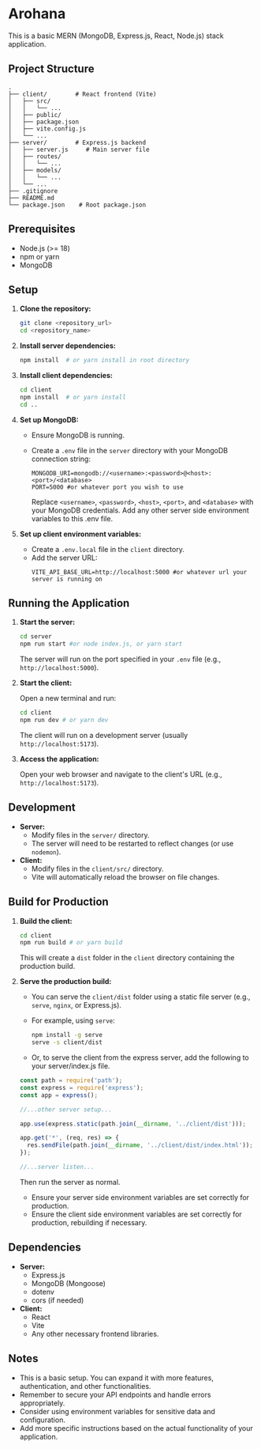 
# Arohana

This is a basic MERN (MongoDB, Express.js, React, Node.js) stack application.

## Project Structure

```
.
├── client/        # React frontend (Vite)
│   ├── src/
│   │   └── ...
│   ├── public/
│   ├── package.json
│   ├── vite.config.js
│   └── ...
├── server/        # Express.js backend
│   ├── server.js     # Main server file
│   ├── routes/
│   │   └── ...
│   ├── models/
│   │   └── ...
│   └── ...
├── .gitignore
├── README.md
└── package.json    # Root package.json
```

## Prerequisites

-   Node.js (>= 18)
-   npm or yarn
-   MongoDB

## Setup

1.  **Clone the repository:**

    ```bash
    git clone <repository_url>
    cd <repository_name>
    ```

2.  **Install server dependencies:**

    ```bash
    npm install  # or yarn install in root directory
    ```

3.  **Install client dependencies:**

    ```bash
    cd client
    npm install  # or yarn install
    cd ..
    ```

4.  **Set up MongoDB:**

    -   Ensure MongoDB is running.
    -   Create a `.env` file in the `server` directory with your MongoDB connection string:

        ```
        MONGODB_URI=mongodb://<username>:<password>@<host>:<port>/<database>
        PORT=5000 #or whatever port you wish to use
        ```

        Replace `<username>`, `<password>`, `<host>`, `<port>`, and `<database>` with your MongoDB credentials.
        Add any other server side environment variables to this .env file.

5.  **Set up client environment variables:**
    - Create a `.env.local` file in the `client` directory.
    - Add the server URL:
        ```
        VITE_API_BASE_URL=http://localhost:5000 #or whatever url your server is running on
        ```

## Running the Application

1.  **Start the server:**

    ```bash
    cd server
    npm run start #or node index.js, or yarn start
    ```

    The server will run on the port specified in your `.env` file (e.g., `http://localhost:5000`).

2.  **Start the client:**

    Open a new terminal and run:

    ```bash
    cd client
    npm run dev # or yarn dev
    ```

    The client will run on a development server (usually `http://localhost:5173`).

3.  **Access the application:**

    Open your web browser and navigate to the client's URL (e.g., `http://localhost:5173`).

## Development

-   **Server:**
    -   Modify files in the `server/` directory.
    -   The server will need to be restarted to reflect changes (or use `nodemon`).
-   **Client:**
    -   Modify files in the `client/src/` directory.
    -   Vite will automatically reload the browser on file changes.

## Build for Production

1.  **Build the client:**

    ```bash
    cd client
    npm run build # or yarn build
    ```

    This will create a `dist` folder in the `client` directory containing the production build.

2.  **Serve the production build:**

    -   You can serve the `client/dist` folder using a static file server (e.g., `serve`, `nginx`, or Express.js).
    -   For example, using `serve`:

        ```bash
        npm install -g serve
        serve -s client/dist
        ```
    -   Or, to serve the client from the express server, add the following to your server/index.js file.

    ```javascript
    const path = require('path');
    const express = require('express');
    const app = express();

    //...other server setup...

    app.use(express.static(path.join(__dirname, '../client/dist')));

    app.get('*', (req, res) => {
      res.sendFile(path.join(__dirname, '../client/dist/index.html'));
    });

    //...server listen...
    ```
    Then run the server as normal.
    -   Ensure your server side environment variables are set correctly for production.
    -   Ensure the client side environment variables are set correctly for production, rebuilding if necessary.

## Dependencies

-   **Server:**
    -   Express.js
    -   MongoDB (Mongoose)
    -   dotenv
    -   cors (if needed)
-   **Client:**
    -   React
    -   Vite
    -   Any other necessary frontend libraries.

## Notes

-   This is a basic setup. You can expand it with more features, authentication, and other functionalities.
-   Remember to secure your API endpoints and handle errors appropriately.
-   Consider using environment variables for sensitive data and configuration.
-   Add more specific instructions based on the actual functionality of your application.
